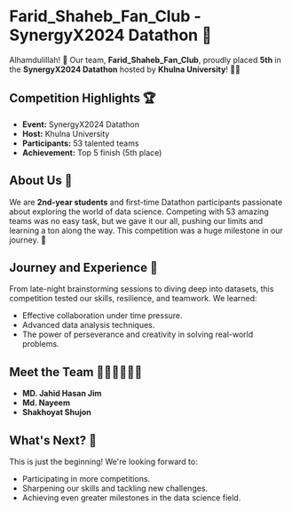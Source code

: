 # Farid_Shaheb_Fan_Club - SynergyX2024 Datathon 🎉

Alhamdulillah! 🙌 Our team, **Farid_Shaheb_Fan_Club**, proudly placed **5th** in the **SynergyX2024 Datathon** hosted by **Khulna University**! 🎉🎉  

## Competition Highlights 🏆

- **Event:** SynergyX2024 Datathon  
- **Host:** Khulna University  
- **Participants:** 53 talented teams  
- **Achievement:** Top 5 finish (5th place)  

## About Us 🌟

We are **2nd-year students** and first-time Datathon participants passionate about exploring the world of data science. Competing with 53 amazing teams was no easy task, but we gave it our all, pushing our limits and learning a ton along the way. This competition was a huge milestone in our journey. 🚀  

## Journey and Experience 🚀

From late-night brainstorming sessions to diving deep into datasets, this competition tested our skills, resilience, and teamwork. We learned:
- Effective collaboration under time pressure.
- Advanced data analysis techniques.
- The power of perseverance and creativity in solving real-world problems.

## Meet the Team 👨‍💻👨‍💻👨‍💻

- **MD. Jahid Hasan Jim**
- **Md. Nayeem**  
- **Shakhoyat Shujon**     

## What's Next? 🚀

This is just the beginning! We're looking forward to:
- Participating in more competitions.
- Sharpening our skills and tackling new challenges.
- Achieving even greater milestones in the data science field.
  
